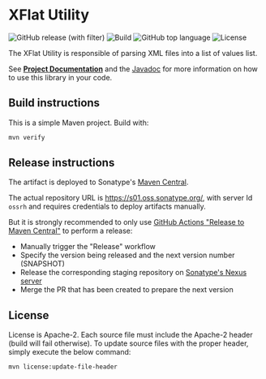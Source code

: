 # XFlat Utility

![GitHub release (with filter)](https://img.shields.io/github/v/release/metricshub/xflat)
![Build](https://img.shields.io/github/actions/workflow/status/metricshub/xflat/deploy.yml)
![GitHub top language](https://img.shields.io/github/languages/top/metricshub/xflat)
![License](https://img.shields.io/github/license/metricshub/xflat)

The XFlat Utility is responsible of parsing XML files into a list of values list.

See **[Project Documentation](https://metricshub.org/xflat)** and the [Javadoc](https://metricshub.org/xflat/apidocs/) for more information on how to use this library in your code.

## Build instructions

This is a simple Maven project. Build with:

```bash
mvn verify
```

## Release instructions

The artifact is deployed to Sonatype's [Maven Central](https://central.sonatype.com/).

The actual repository URL is https://s01.oss.sonatype.org/, with server Id `ossrh` and requires credentials to deploy
artifacts manually.

But it is strongly recommended to only use [GitHub Actions "Release to Maven Central"](actions/workflows/release.yml) to perform a release:

* Manually trigger the "Release" workflow
* Specify the version being released and the next version number (SNAPSHOT)
* Release the corresponding staging repository on [Sonatype's Nexus server](https://s01.oss.sonatype.org/)
* Merge the PR that has been created to prepare the next version

## License

License is Apache-2. Each source file must include the Apache-2 header (build will fail otherwise).
To update source files with the proper header, simply execute the below command:

```bash
mvn license:update-file-header
```

